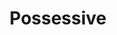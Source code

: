 ---
ep: 084
title: "Possessive"
imglink: "https://live.staticflickr.com/65535/50983022787_448fd3bd1a_o.jpg"
thumbnail: "https://live.staticflickr.com/65535/50983022787_35cb78f495_q.jpg"
alt: "In the left foreground a pristine food can labelled “baked beans” sits on the dirt. In the right mid ground, a hand sinks in the dirt up to the elbow. Small maggots crawl from the dirt up the arm. In the background, from left to right, a line of shopping bags that get progressively more rotten and decayed. The words “TMA 84 Possessive” float in the top left corner."
name: "sofairy"
---